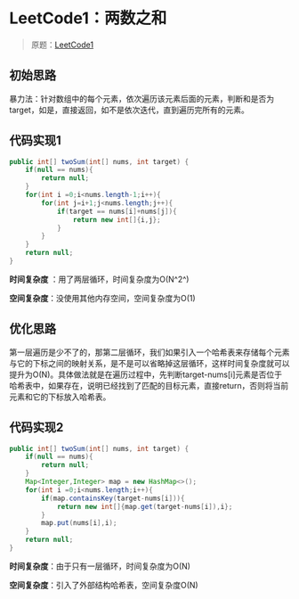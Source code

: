 # LeetCode1：两数之和

> 原题：[LeetCode1](https://leetcode-cn.com/problems/two-sum/)



## 初始思路

暴力法：针对数组中的每个元素，依次遍历该元素后面的元素，判断和是否为target，如是，直接返回，如不是依次迭代，直到遍历完所有的元素。

## 代码实现1

```java
public int[] twoSum(int[] nums, int target) {
    if(null == nums){
        return null;
    }
    for(int i =0;i<nums.length-1;i++){
        for(int j=i+1;j<nums.length;j++){
            if(target == nums[i]+nums[j]){
                return new int[]{i,j};
            }
        }
    }
    return null;
}
```

**时间复杂度** ：用了两层循环，时间复杂度为O(N^2^)

**空间复杂度**：没使用其他内存空间，空间复杂度为O(1)

## 优化思路

第一层遍历是少不了的，那第二层循环，我们如果引入一个哈希表来存储每个元素与它的下标之间的映射关系，是不是可以省略掉这层循环，这样时间复杂度就可以提升为O(N)。具体做法就是在遍历过程中，先判断target-nums[i]元素是否位于哈希表中，如果存在，说明已经找到了匹配的目标元素，直接return，否则将当前元素和它的下标放入哈希表。

## 代码实现2

```java
public int[] twoSum(int[] nums, int target) {
    if(null == nums){
        return null;
    }
    Map<Integer,Integer> map = new HashMap<>();
    for(int i =0;i<nums.length;i++){
        if(map.containsKey(target-nums[i])){
            return new int[]{map.get(target-nums[i]),i};
        }
        map.put(nums[i],i);
    }
    return null;
}
```

**时间复杂度**：由于只有一层循环，时间复杂度为O(N)

**空间复杂度**：引入了外部结构哈希表，空间复杂度O(N)